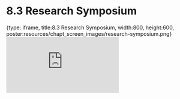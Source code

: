 # 8.3 Research Symposium
 
{type: iframe, title:8.3 Research Symposium, width:800, height:600, poster:resources/chapt_screen_images/research-symposium.png}
![](http://science.c-moor.org/miniCURE-RNA-seq/research-symposium.html)
 

 
